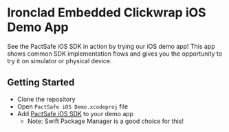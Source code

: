 # Ironclad Embedded Clickwrap iOS Demo App
See the PactSafe iOS SDK in action by trying our iOS demo app! This app shows common SDK implementation flows and gives you the opportunity to try it on simulator or physical device.

## Getting Started
- Clone the repository
- Open `PactSafe iOS Demo.xcodeproj` file
- Add [PactSafe iOS SDK](https://github.com/pactsafe/pactsafe-ios-sdk) to your demo app
  - Note: Swift Package Manager is a good choice for this!
